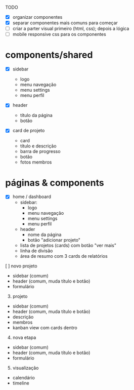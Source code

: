 TODO

- [x] organizar componentes
- [x] separar componentes mais comuns para começar
- [ ] criar a parter visual primeiro (html, css); depois a lógica
- [ ] mobile responsive css para os componentes

# components/shared

- [x] sidebar
  - logo
  - menu navegação
  - menu settings
  - menu perfil

- [x] header
  - título da página
  - botão 

- [x] card de projeto
  - card
  - título e descrição
  - barra de progresso
  - botão 
  - fotos membros

# páginas & components

- [x] home / dashboard 
  - sidebar:
    - logo
    - menu navegação
    - menu settings
    - menu perfil
  - header
    - nome da página
    - botão "adicionar projeto"
  - lista de projetos (cards) com botão "ver mais"
  - linha de divisão
  - área de resumo com 3 cards de relatórios

[ ] novo projeto
  - sidebar (comum)
  - header (comum, muda título e botão)
  - formulário

3. projeto
- sidebar (comum)
- header (comum, muda título e botão)
- descrição
- membros
- kanban view com cards dentro

4. nova etapa
- sidebar (comum)
- header (comum, muda título e botão)
- formulário

5. visualização
- calendário
- timeline



